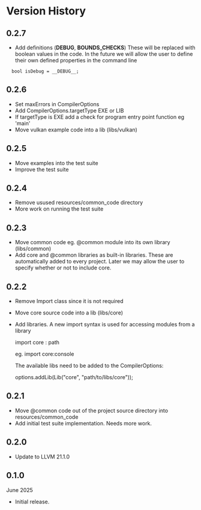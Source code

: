 # Version History

## 0.2.7

- Add definitions (__DEBUG__, __BOUNDS_CHECKS__) These will be replaced with boolean values in the code.
  In the future we will allow the user to define their own defined properties in the command line

```
  bool isDebug = __DEBUG__;
```

## 0.2.6

- Set maxErrors in CompilerOptions
- Add CompilerOptions.targetType EXE or LIB
- If targetType is EXE add a check for program entry point function eg 'main'
- Move vulkan example code into a lib (libs/vulkan)

## 0.2.5

- Move examples into the test suite
- Improve the test suite

## 0.2.4

- Remove usused resources/common_code directory
- More work on running the test suite

## 0.2.3

- Move common code eg. @common module into its own library (libs/common) 
- Add core and @common libraries as built-in libraries. These are automatically added to every project.
  Later we may allow the user to specify whether or not to include core.

## 0.2.2

- Remove Import class since it is not required
- Move core source code into a lib (libs/core)
- Add libraries. A new import syntax is used for accessing modules from a library

    import core : path

    eg. import core:console

    The available libs need to be added to the CompilerOptions:

    options.addLib(Lib("core", "path/to/libs/core"));

## 0.2.1

- Move @common code out of the project source directory into resources/common_code
- Add initial test suite implementation. Needs more work.

## 0.2.0

- Update to LLVM 21.1.0

## 0.1.0

June 2025 

- Initial release.
